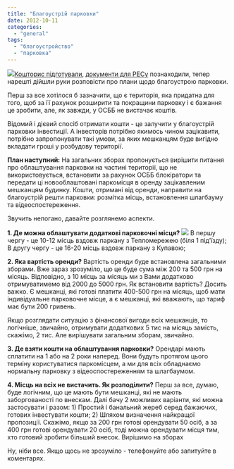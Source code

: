 ```yaml
---
title: "Благоустрій парковки"
date: 2012-10-11
categories: 
  - "general"
tags: 
  - "благоустройство"
  - "парковка"
---
```


![](http://shevchenko4a.brovary.org/wp-content/uploads/2012/10/reserved-parking-01.jpg)[Кошторис підготували](http://shevchenko4a.brovary.org/proekt-koshtorisu-na-2013-rik/ "Проект кошторису на 2013 рік"), [документи для РЕСу](http://shevchenko4a.brovary.org/opalyuvalniy-sezon-rozpochnetsya-vchasno/ "Опалювальний сезон розпочнеться вчасно") познаходили, тепер нарешті дійшли руки розповісти про плани щодо благоустрою парковки.

Перш за все хотілося б зазначити, що є територія, яка придатна для того, щоб за її рахунок розширити та покращини парковку і є бажання це зробити, але, як завжди, у ОСББ не вистачає коштів.

Відомий і дієвий спосіб отримати кошти - це залучити у благоустрій парковки інвестиції. А інвесторів потрібно якимось чином зацікавити, потрібно запропонувати такі умови, за яких мешканцям буде вигідно вкладати гроші у розбудову території.

**План наступний:** На загальних зборах пропонується вирішити питання про облаштування парковки на частині території, що не використовується, встановити за рахунок ОСББ блокіратори та передати ці новооблаштовані паркомісця в оренду зацікавленим мешканцям будинку. Кошти, отримані від оренди, направити на благоустрій решти парковки: розмітка місць, встановлення шлагбауму та відеоспостереження. <!--more-->

Звучить непогано, давайте розглянемо аспекти.

**1\. Де можна облаштувати додаткові парковочні місця?** [![](http://shevchenko4a.brovary.org/wp-content/uploads/2012/10/Plan-217x300.jpg)](http://shevchenko4a.brovary.org/wp-content/uploads/2012/10/Plan.jpg) В першу чергу - це 10-12 місць вздовж паркану з Тепломережею (біля 1 під'їзду); В другу чергу - це 16-20 місць вздовж паркану з Купавою;

**2\. Яка вартість оренди?** Вартість оренди буде встановлена загальними зборами. Вже зараз зрозуміло, що це буде сума між 200 та 500 грн на місяць. Відповідно, з 10 місць за місяць ми з Вами додатково отримуватимемо від 2000 до 5000 грн. Як встановити вартість? Досить важко. Є мешканці, які готові платити 400-500 грн на місяць, щоб мати індивідуальне парковочне місце, а є мешканці, які вважають, що тариф має бути 200 гривень.

Якщо розглядати ситуацію з фінансової вигоди всіх мешканців, то логічніше, звичайно, отримувати додаткових 5 тис на місяць замість, скажімо, 2 тис. Але вирішувати загальним зборам, звичайно.

**3\. Де взяти кошти на облаштування парковки?** Орендарі мають сплатити на 1 або на 2 роки наперед. Вони будуть протягом цього терміну користуватися паркомісцем, а ми для всіх обладнаємо нормальну парковку з відеоспостереженням та шлагбаумом.

**4\. Місць на всіх не вистачить. Як розподілити?** Перш за все, думаю, буде логічним, що це мають бути мешканці, які не мають заборгованості по внескам. Далі бачу 2 можливих варіанти, які можна застосувати і разом: 1) Простий і банальний жереб серед бажаючих, готових інвестувати кошти; 2) Шляхом визначення найкращої пропозиції. Скажімо, якщо за 200 грн готові орендувати 50 осіб, а за 400 грн готові орендувати 20 осіб, тоді можна орендувати місця тим, хто готовий зробити більший внесок. Вирішимо на зборах

Ну, ніби все. Якщо щось не зрозуміло - телефонуйте або запитуйте в коментарях.
